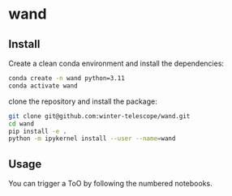 # wand

## Install

Create a clean conda environment and install the dependencies:

```bash
conda create -n wand python=3.11
conda activate wand
```

clone the repository and install the package:

```bash
git clone git@github.com:winter-telescope/wand.git
cd wand
pip install -e .
python -m ipykernel install --user --name=wand
```

## Usage

You can trigger a ToO by following the numbered notebooks.
